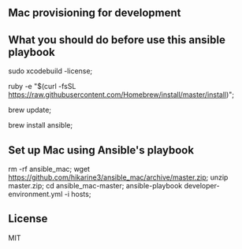 Mac provisioning for development
-------

What you should do before use this ansible playbook
-------

sudo xcodebuild -license;

ruby -e "$(curl -fsSL https://raw.githubusercontent.com/Homebrew/install/master/install)";

brew update;

brew install ansible;

Set up Mac using Ansible's playbook
-------

rm -rf ansible_mac;
wget https://github.com/hikarine3/ansible_mac/archive/master.zip;
unzip master.zip;
cd ansible_mac-master;
ansible-playbook developer-environment.yml -i hosts;


License
-------

MIT
